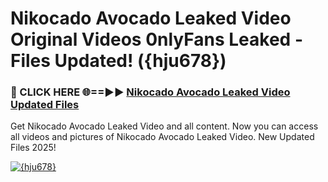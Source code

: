 # Nikocado Avocado Leaked Video Original Videos 0nlyFans Leaked - Files Updated! ({hju678})

<h3>🔴 CLICK HERE 🌐==►► <a href="https://tinyurl.com/ms9xzufz" rel="nofollow">Nikocado Avocado Leaked Video Updated Files</a></h3>

Get Nikocado Avocado Leaked Video and all content. Now you can access all videos and pictures of Nikocado Avocado Leaked Video. New Updated Files 2025!

[![{hju678}](https://i.imgur.com/PQ7UWWw.gif)](https://tinyurl.com/ms9xzufz)